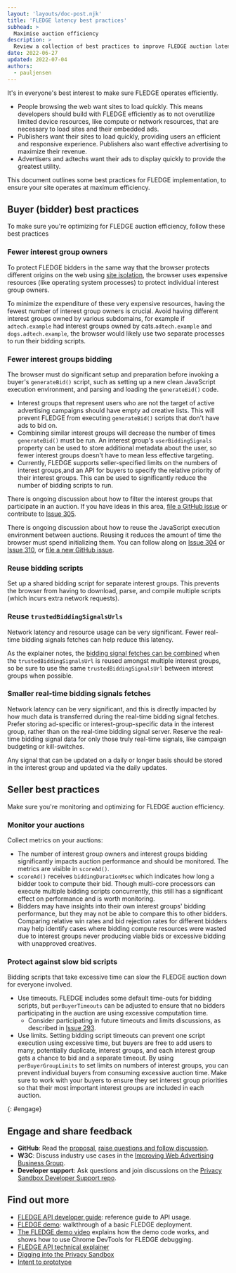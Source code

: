 ```yaml
---
layout: 'layouts/doc-post.njk'
title: 'FLEDGE latency best practices'
subhead: >
  Maximise auction efficiency
description: >
  Review a collection of best practices to improve FLEDGE auction latency.
date: 2022-06-27
updated: 2022-07-04
authors:
  - pauljensen
---
```


<!--lint disable no-smart-quotes-->

It's in everyone's best interest to make sure FLEDGE operates efficiently.

* People browsing the web want sites to load quickly. This means developers should build with FLEDGE efficiently as to not overutilize limited device resources, like compute or network resources, that are necessary to load sites and their embedded ads.
* Publishers want their sites to load quickly, providing users an efficient and responsive experience. Publishers also want effective advertising to maximize their revenue.
* Advertisers and adtechs want their ads to display quickly to provide the greatest utility.

This document outlines some best practices for FLEDGE implementation, to ensure your site operates at maximum efficiency.


## Buyer (bidder) best practices

To make sure you're optimizing for FLEDGE auction efficiency, follow these best practices

### Fewer interest group owners

To protect FLEDGE bidders in the same way that the browser protects different origins on the web using [site isolation](https://www.chromium.org/Home/chromium-security/site-isolation/), the browser uses expensive resources (like operating system processes) to protect individual interest group owners.

To minimize the expenditure of these very expensive resources, having the fewest number of interest group owners is crucial. Avoid having different interest groups owned by various subdomains, for example if `adtech.example` had interest groups owned by cats.`adtech.example` and `dogs.adtech.example`, the browser would likely use two separate processes to run their bidding scripts.

### Fewer interest groups bidding

The browser must do significant setup and preparation before invoking a buyer's `generateBid()` script, such as setting up a new clean JavaScript execution environment, and parsing and loading the `generateBid()` code.

* Interest groups that represent users who are not the target of active advertising campaigns should have empty ad creative lists. This will prevent FLEDGE from executing `generateBid()` scripts that don't have ads to bid on.
* Combining similar interest groups will decrease the number of times `generateBid()` must be run. An interest group's `userBiddingSignals` property can be used to store additional metadata about the user, so fewer interest groups doesn't have to mean less effective targeting.
* Currently, FLEDGE supports seller-specified limits on the numbers of interest groups,and an API for buyers to specify the relative priority of their interest groups. This can be used to significantly reduce the number of bidding scripts to run.

There is ongoing discussion about how to filter the interest groups that participate in an auction. If you have ideas in this area, [file a GitHub issue](https://github.com/WICG/turtledove/issues/new) or contribute to [Issue 305](https://github.com/WICG/turtledove/issues/305).

There is ongoing discussion about how to reuse the JavaScript execution environment between auctions. Reusing it reduces the amount of time the browser must spend initializing them. You can follow along on [Issue 304](https://github.com/WICG/turtledove/issues/304) or [Issue 310](https://github.com/WICG/turtledove/issues/310), or [file a new GitHub issue](https://github.com/WICG/turtledove/issues/new).

### Reuse bidding scripts

Set up a shared bidding script for separate interest groups. This prevents the browser from having to download, parse, and compile multiple scripts (which incurs extra network requests).

### Reuse `trustedBiddingSignalsUrls`

Network latency and resource usage can be very significant. Fewer real-time bidding signals fetches can help reduce this latency.

As the explainer notes, the [bidding signal fetches can be combined](https://github.com/WICG/turtledove/blob/main/FLEDGE.md#11-joining-interest-groups) when the `trustedBiddingSignalsUrl` is reused amongst multiple interest groups, so be sure to use the same `trustedBiddingSignalsUrl` between interest groups when possible.

### Smaller real-time bidding signals fetches

Network latency can be very significant, and this is directly impacted by how much data is transferred during the real-time bidding signal fetches. Prefer storing ad-specific or interest-group-specific data in the interest group, rather than on the real-time bidding signal server. Reserve the real-time bidding signal data for only those truly real-time signals, like campaign budgeting or kill-switches.

Any signal that can be updated on a daily or longer basis should be stored in the interest group and updated via the daily updates.

## Seller best practices

Make sure you're monitoring and optimizing for FLEDGE auction efficiency.

### Monitor your auctions

Collect metrics on your auctions:

* The number of interest group owners and interest groups bidding significantly impacts auction performance and should be monitored. The metrics are visible in `scoreAd()`.
* `scoreAd()` receives `biddingDurationMsec` which indicates how long a bidder took to compute their bid. Though multi-core processors can execute multiple bidding scripts concurrently, this still has a significant effect on performance and is worth monitoring.
* Bidders may have insights into their own interest groups' bidding performance, but they may not be able to compare this to other bidders. Comparing relative win rates and bid rejection rates for different bidders may help identify cases where bidding compute resources were wasted due to interest groups never producing viable bids or excessive bidding with unapproved creatives.

### Protect against slow bid scripts

Bidding scripts that take excessive time can slow the FLEDGE auction down for everyone involved.

* Use timeouts. FLEDGE includes some default time-outs for bidding scripts, but `perBuyerTimeouts` can be adjusted to ensure that no bidders participating in the auction are using excessive computation time. 
   * Consider participating in future timeouts and limits discussions, as described in [Issue 293](https://github.com/WICG/turtledove/issues/293).
* Use limits. Setting bidding script timeouts can prevent one script execution using excessive time, but buyers are free to add users to many, potentially duplicate, interest groups, and each interest group gets a chance to bid and a separate timeout. By using `perBuyerGroupLimits` to set limits on numbers of interest groups, you can prevent individual buyers from consuming excessive auction time. Make sure to work with your buyers to ensure they set interest group priorities so that their most important interest groups are included in each auction.

{: #engage}

## Engage and share feedback

-  **GitHub**: Read the [proposal](https://github.com/WICG/turtledove/blob/master/FLEDGE.md),
   [raise questions and follow discussion](https://github.com/WICG/turtledove/issues).
-  **W3C**: Discuss industry use cases in the [Improving Web Advertising Business
   Group](https://www.w3.org/community/web-adv/participants).
-  **Developer support**: Ask questions and join discussions on the
   [Privacy Sandbox Developer Support repo](https://github.com/GoogleChromeLabs/privacy-sandbox-dev-support).

## Find out more

-  [FLEDGE API developer guide](/blog/fledge-api): reference guide to API usage.
-  [FLEDGE demo](https://fledge-demo.glitch.me): walkthrough of a basic FLEDGE deployment.
-  [The FLEDGE demo video](https://www.youtube.com/watch?v=znDD0gkdJyM&list=PLNYkxOF6rcICntazGfSVKSj5EwuR9w5Nv) explains how the demo code works, and shows how to use Chrome DevTools for FLEDGE debugging.
-  [FLEDGE API technical explainer](https://github.com/WICG/turtledove/blob/master/FLEDGE.md)
-  [Digging into the Privacy Sandbox](https://web.dev/digging-into-the-privacy-sandbox)
-  [Intent to prototype](https://groups.google.com/a/chromium.org/g/blink-dev/c/w9hm8eQCmNI)
